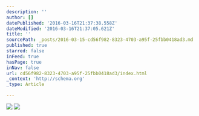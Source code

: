```yaml
---
description: ''
author: []
datePublished: '2016-03-16T21:37:38.558Z'
dateModified: '2016-03-16T21:37:05.621Z'
title: ''
sourcePath: _posts/2016-03-15-cd56f982-8323-4703-a95f-25fbb0418ad3.md
published: true
starred: false
inFeed: true
hasPage: true
inNav: false
url: cd56f982-8323-4703-a95f-25fbb0418ad3/index.html
_context: 'http://schema.org'
_type: Article

---
```

![](https://the-grid-user-content.s3-us-west-2.amazonaws.com/ca3f371a-f45a-4820-9568-2f71ac22a3df.png)
![](https://the-grid-user-content.s3-us-west-2.amazonaws.com/3c1d0e24-2570-40df-8baa-b635ec539e52.png)